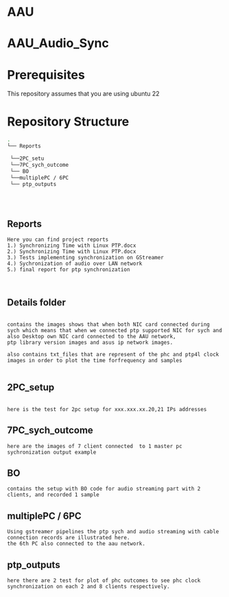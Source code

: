 # AAU

# AAU_Audio_Sync

# Prerequisites
This repository assumes that you are using ubuntu 22


# Repository Structure
```bash
.
└── Reports

 └──2PC_setu
 └──7PC_sych_outcome
 └── BO
 └──multiplePC / 6PC
 └── ptp_outputs


  
```

## Reports

```
Here you can find project reports
1.) Synchronizing Time with Linux PTP.docx
2.) Synchronizing Time with Linux PTP.docx
3.) Tests implementing synchronization on GStreamer
4.) Sychronization of audio over LAN network
5.) final report for ptp synchronization



```

## Details folder
```

contains the images shows that when both NIC card connected during sych which means that when we connected ptp supported NIC for sych and also Desktop own NIC card connected to the AAU network,
ptp library version images and asus ip network images.

also contains txt_files that are represent of the phc and ptp4l clock images in order to plot the time forfrequency and samples


```
## 2PC_setup
```

here is the test for 2pc setup for xxx.xxx.xx.20,21 IPs addresses
```
## 7PC_sych_outcome
```
here are the images of 7 client connected  to 1 master pc sychronization output example
```
## BO 
```
contains the setup with BO code for audio streaming part with 2 clients, and recorded 1 sample
```
## multiplePC / 6PC
```
Using gstreamer pipelines the ptp sych and audio streaming with cable connection records are illustrated here.
the 6th PC also connected to the aau network.
```
## ptp_outputs
```
here there are 2 test for plot of phc outcomes to see phc clock synchronization on each 2 and 8 clients respectively.

